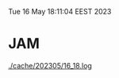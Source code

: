 Tue 16 May 18:11:04 EEST 2023
# JAM
<a href='./cache/202305/16_18.log'>./cache/202305/16_18.log</a>
